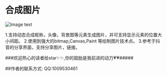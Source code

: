 # 合成图片

![Image text](https://github.com/huangjiajie/CompositePicture/blob/master/img-storage/device-2018-06-14-170236.png)

1.支持动态合成昵称，头像，背景图等元素生成图片，并可支持显示元素的位置大小间距。
2.使用到强大的bitmap,Canvas,Paint 等绘制图片技术点。
3.参考于抖音的分享界面，支持分享图片，链接。


###欢迎热心的读者给star✨✨,你的鼓励是我前进的动力💗💗#####

##作者的联系方式:
QQ:1009530461





